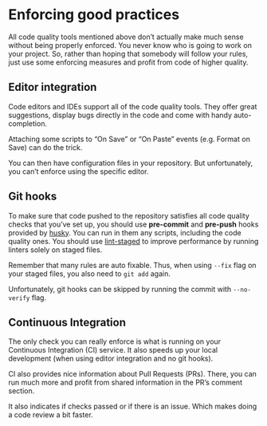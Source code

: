 # Enforcing good practices

All code quality tools mentioned above don’t actually make much sense without being properly enforced. You never know who is going to work on your project. So, rather than hoping that somebody will follow your rules, just use some enforcing measures and profit from code of higher quality.

## Editor integration

Code editors and IDEs support all of the code quality tools. They offer great suggestions, display bugs directly in the code and come with handy auto-completion.

Attaching some scripts to “On Save” or “On Paste” events \(e.g. Format on Save\) can do the trick.

You can then have configuration files in your repository. But unfortunately, you can’t enforce using the specific editor.

## Git hooks

To make sure that code pushed to the repository satisfies all code quality checks that you’ve set up, you should use **pre-commit** and **pre-push** hooks provided by [husky](https://github.com/typicode/husky). You can run in them any scripts, including the code quality ones. You should use [lint-staged](https://github.com/okonet/lint-staged) to improve performance by running linters solely on staged files.

Remember that many rules are auto fixable. Thus, when using `--fix` flag on your staged files, you also need to `git add` again.

Unfortunately, git hooks can be skipped by running the commit with `--no-verify` flag.

## Continuous Integration

The only check you can really enforce is what is running on your Continuous Integration \(CI\) service. It also speeds up your local development \(when using editor integration and no git hooks\).

CI also provides nice information about Pull Requests \(PRs\). There, you can run much more and profit from shared information in the PR’s comment section.

It also indicates if checks passed or if there is an issue. Which makes doing a code review a bit faster.
